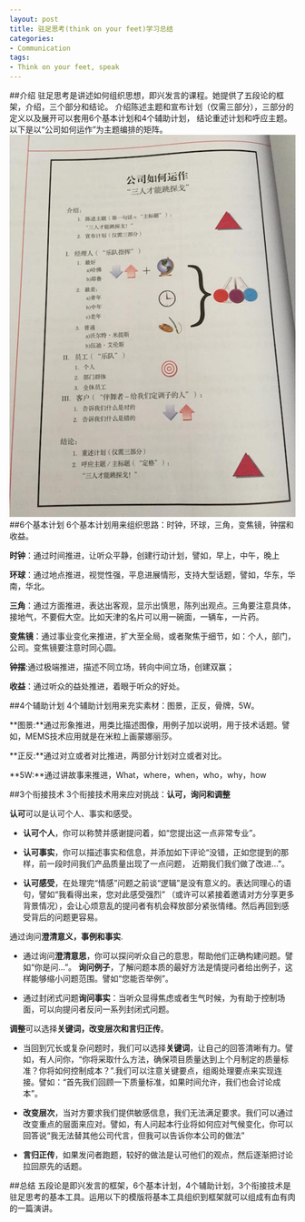 ```yaml
---
layout: post
title: 驻足思考(think on your feet)学习总结
categories:
- Communication 
tags:
- Think on your feet, speak
---
```

##介绍
驻足思考是讲述如何组织思想，即兴发言的课程。她提供了五段论的框架，介绍，三个部分和结论。
介绍陈述主题和宣布计划（仅需三部分），三部分的定义以及展开可以套用6个基本计划和4个辅助计划，
结论重述计划和呼应主题。以下是以“公司如何运作”为主题编排的矩阵。
![](/media/pic2015/framework_sample.JPG)
##6个基本计划
6个基本计划用来组织思路：时钟，环球，三角，变焦镜，钟摆和收益。

**时钟**：通过时间推进，让听众平静，创建行动计划，譬如，早上，中午，晚上 

**环球**：通过地点推进，视觉性强，平息进展情形，支持大型话题，譬如，华东，华南，华北。

**三角**：通过方面推进，表达出客观，显示出慎思，陈列出观点。三角要注意具体，接地气，不要假大空。比如天津的名片可以用一碗面，一辆车，一片药。

**变焦镜**：通过事业变化来推进，扩大至全局，或者聚焦于细节，如：个人，部门，公司。变焦镜要注意时同心圆。

**钟摆**:通过极端推进，描述不同立场，转向中间立场，创建双赢；

**收益**：通过听众的益处推进，着眼于听众的好处。

##4个辅助计划
4个辅助计划用来充实素材：图景，正反，骨牌，5W。

**图景:**通过形象推进，用类比描述图像，用例子加以说明，用于技术话题。譬如，MEMS技术应用就是在米粒上画蒙娜丽莎。

**正反:**通过对立或者对比推进，两部分计划对立或者对比。

**5W:**通过讲故事来推进，What，where，when，who，why，how

##3个衔接技术
3个衔接技术用来应对挑战：**认可，询问和调整**

**认可**可以是认可个人、事实和感受。

+ **认可个人**，你可以称赞并感谢提问着，如“您提出这一点非常专业”。

+ **认可事实**，你可以描述事实和信息，并添加如下评论“没错，正如您提到的那样，前一段时间我们产品质量出现了一点问题，
近期我们我们做了改进…”。

+ **认可感受**，在处理完“情感”问题之前谈“逻辑”是没有意义的。表达同理心的语句，譬如“我看得出来，您对此感受强烈”
（或许可以紧接着邀请对方分享更多背景情况），会让心烦意乱的提问者有机会释放部分紧张情绪。然后再回到感受背后的问题更容易。

通过询问**澄清意义，事例和事实**.

+ 通过询问**澄清意思**，你可以探问听众自己的意思，帮助他们正确构建问题。譬如“你是问...”。
**询问例子**，了解问题本质的最好方法是情提问者给出例子，这样能够缩小问题范围。譬如“您能否举例”。

+ 通过封闭式问题**询问事实**：当听众显得焦虑或者生气时候，为有助于控制场面，可以向提问者反问一系列封闭式问题。

**调整**可以选择**关键词，改变层次和言归正传**。
+ 当回到冗长或复杂问题时，我们可以选择**关键词**，让自己的回答清晰有力。譬如，有人问你，“你将采取什么方法，确保项目质量达到上个月制定的质量标准？你将如何控制成本？”.我们可以注意关键要点，组阁处理要点来实现连接。譬如：“首先我们回顾一下质量标准，如果时间允许，我们也会讨论成本”。 

+ **改变层次**，当对方要求我们提供敏感信息，我们无法满足要求。我们可以通过改变重点的层面来应对。譬如，有人问起本行业将如何应对气候变化，你可以回答说“我无法替其他公司代言，但我可以告诉你本公司的做法”

+ **言归正传**，如果发问者跑题，较好的做法是认可他们的观点，然后逐渐把讨论拉回原先的话题。

##总结
五段论是即兴发言的框架，6个基本计划，4个辅助计划，3个衔接技术是驻足思考的基本工具。运用以下的模版将基本工具组织到框架就可以组成有血有肉的一篇演讲。


